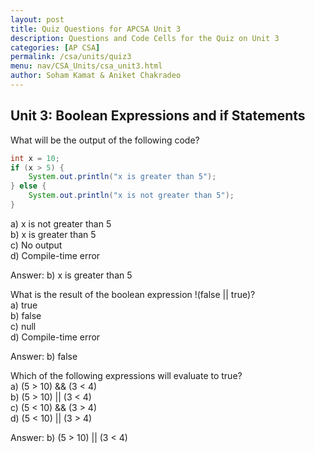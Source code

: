 ```yaml
---
layout: post
title: Quiz Questions for APCSA Unit 3
description: Questions and Code Cells for the Quiz on Unit 3
categories: [AP CSA]
permalink: /csa/units/quiz3
menu: nav/CSA_Units/csa_unit3.html
author: Soham Kamat & Aniket Chakradeo
---
```


## Unit 3: Boolean Expressions and if Statements

What will be the output of the following code?
```java
int x = 10;
if (x > 5) {
    System.out.println("x is greater than 5");
} else {
    System.out.println("x is not greater than 5");
}
```
a) x is not greater than 5<br>
b) x is greater than 5<br>
c) No output<br>
d) Compile-time error

Answer: b) x is greater than 5

What is the result of the boolean expression !(false || true)?<br>
a) true<br>
b) false<br>
c) null<br>
d) Compile-time error

Answer: b) false

Which of the following expressions will evaluate to true?<br>
a) (5 > 10) && (3 < 4)<br>
b) (5 > 10) || (3 < 4)<br>
c) (5 < 10) && (3 > 4)<br>
d) (5 < 10) || (3 > 4)

Answer: b) (5 > 10) || (3 < 4)
